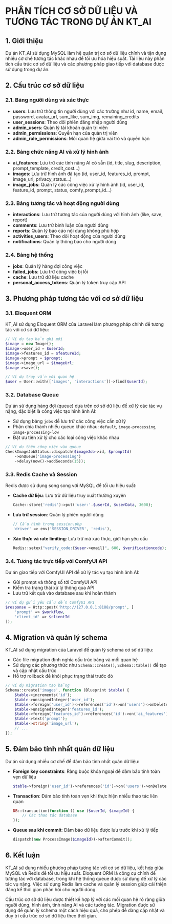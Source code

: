 # PHÂN TÍCH CƠ SỞ DỮ LIỆU VÀ TƯƠNG TÁC TRONG DỰ ÁN KT_AI

## 1. Giới thiệu

Dự án KT_AI sử dụng MySQL làm hệ quản trị cơ sở dữ liệu chính và tận dụng nhiều cơ chế tương tác khác nhau để tối ưu hóa hiệu suất. Tài liệu này phân tích cấu trúc cơ sở dữ liệu và các phương pháp giao tiếp với database được sử dụng trong dự án.

## 2. Cấu trúc cơ sở dữ liệu

### 2.1. Bảng người dùng và xác thực

- **users**: Lưu trữ thông tin người dùng với các trường như id, name, email, password, avatar_url, sum_like, sum_img, remaining_credits
- **user_sessions**: Theo dõi phiên đăng nhập người dùng
- **admin_users**: Quản lý tài khoản quản trị viên
- **admin_permissions**: Quyền hạn của quản trị viên
- **admin_role_permissions**: Mối quan hệ giữa vai trò và quyền hạn

### 2.2. Bảng chức năng AI và xử lý hình ảnh

- **ai_features**: Lưu trữ các tính năng AI có sẵn (id, title, slug, description, prompt_template, credit_cost...)
- **images**: Lưu trữ hình ảnh đã tạo (id, user_id, features_id, prompt, image_url, privacy_status...)
- **image_jobs**: Quản lý các công việc xử lý hình ảnh (id, user_id, feature_id, prompt, status, comfy_prompt_id...)

### 2.3. Bảng tương tác và hoạt động người dùng

- **interactions**: Lưu trữ tương tác của người dùng với hình ảnh (like, save, report)
- **comments**: Lưu trữ bình luận của người dùng
- **reports**: Quản lý báo cáo nội dung không phù hợp
- **activities_users**: Theo dõi hoạt động của người dùng
- **notifications**: Quản lý thông báo cho người dùng

### 2.4. Bảng hệ thống

- **jobs**: Quản lý hàng đợi công việc
- **failed_jobs**: Lưu trữ công việc bị lỗi
- **cache**: Lưu trữ dữ liệu cache
- **personal_access_tokens**: Quản lý token truy cập API

## 3. Phương pháp tương tác với cơ sở dữ liệu

### 3.1. Eloquent ORM

KT_AI sử dụng Eloquent ORM của Laravel làm phương pháp chính để tương tác với cơ sở dữ liệu:

```php
// Ví dụ tạo bản ghi mới
$image = new Image();
$image->user_id = $userId;
$image->features_id = $featureId;
$image->prompt = $prompt;
$image->image_url = $imageUrl;
$image->save();

// Ví dụ truy vấn với quan hệ
$user = User::with(['images', 'interactions'])->find($userId);
```

### 3.2. Database Queue

Dự án sử dụng hàng đợi (queue) dựa trên cơ sở dữ liệu để xử lý các tác vụ nặng, đặc biệt là công việc tạo hình ảnh AI:

- Sử dụng bảng `jobs` để lưu trữ các công việc cần xử lý
- Phân chia thành nhiều queue khác nhau: `default`, `image-processing`, `image-processing-low`
- Đặt ưu tiên xử lý cho các loại công việc khác nhau

```php
// Ví dụ thêm công việc vào queue
CheckImageJobStatus::dispatch($imageJob->id, $promptId)
    ->onQueue('image-processing')
    ->delay(now()->addSeconds(15));
```

### 3.3. Redis Cache và Session

Redis được sử dụng song song với MySQL để tối ưu hiệu suất:

- **Cache dữ liệu**: Lưu trữ dữ liệu truy xuất thường xuyên
  ```php
  Cache::store('redis')->put('user:'.$userId, $userData, 3600);
  ```

- **Lưu trữ session**: Quản lý phiên người dùng
  ```php
  // Cấu hình trong session.php
  'driver' => env('SESSION_DRIVER', 'redis'),
  ```

- **Xác thực và rate limiting**: Lưu trữ mã xác thực, giới hạn yêu cầu
  ```php
  Redis::setex("verify_code:{$user->email}", 600, $verificationcode);
  ```

### 3.4. Tương tác trực tiếp với ComfyUI API

Dự án giao tiếp với ComfyUI API để xử lý tác vụ tạo hình ảnh AI:

- Gửi prompt và thông số tới ComfyUI API
- Kiểm tra trạng thái xử lý thông qua API
- Lưu trữ kết quả vào database sau khi hoàn thành

```php
// Ví dụ gửi yêu cầu đến ComfyUI API
$response = Http::post('http://127.0.0.1:8188/prompt', [
    'prompt' => $workflow,
    'client_id' => $clientId
]);
```

## 4. Migration và quản lý schema

KT_AI sử dụng migration của Laravel để quản lý schema cơ sở dữ liệu:

- Các file migration định nghĩa cấu trúc bảng và mối quan hệ
- Sử dụng các phương thức như `Schema::create()`, `Schema::table()` để tạo và cập nhật cấu trúc
- Hỗ trợ rollback để khôi phục trạng thái trước đó

```php
// Ví dụ migration tạo bảng
Schema::create('images', function (Blueprint $table) {
    $table->increments('id');
    $table->unsignedInteger('user_id');
    $table->foreign('user_id')->references('id')->on('users')->onDelete('cascade');
    $table->unsignedInteger('features_id');
    $table->foreign('features_id')->references('id')->on('ai_features')->onDelete('cascade');
    $table->text('prompt');
    $table->string('image_url');
    // ...
});
```

## 5. Đảm bảo tính nhất quán dữ liệu

Dự án sử dụng nhiều cơ chế để đảm bảo tính nhất quán dữ liệu:

- **Foreign key constraints**: Ràng buộc khóa ngoại để đảm bảo tính toàn vẹn dữ liệu
  ```php
  $table->foreign('user_id')->references('id')->on('users')->onDelete('cascade');
  ```

- **Transaction**: Đảm bảo tính toàn vẹn khi thực hiện nhiều thao tác liên quan
  ```php
  DB::transaction(function () use ($userId, $imageId) {
      // Các thao tác database
  });
  ```

- **Queue sau khi commit**: Đảm bảo dữ liệu được lưu trước khi xử lý tiếp
  ```php
  dispatch(new ProcessImage($imageId))->afterCommit();
  ```

## 6. Kết luận

KT_AI sử dụng nhiều phương pháp tương tác với cơ sở dữ liệu, kết hợp giữa MySQL và Redis để tối ưu hiệu suất. Eloquent ORM là công cụ chính để tương tác với database, trong khi hệ thống queue được sử dụng để xử lý các tác vụ nặng. Việc sử dụng Redis làm cache và quản lý session giúp cải thiện đáng kể thời gian phản hồi cho người dùng.

Cấu trúc cơ sở dữ liệu được thiết kế hợp lý với các mối quan hệ rõ ràng giữa người dùng, hình ảnh, tính năng AI và các tương tác. Migration được sử dụng để quản lý schema một cách hiệu quả, cho phép dễ dàng cập nhật và duy trì cấu trúc cơ sở dữ liệu theo thời gian. 